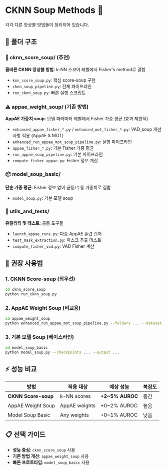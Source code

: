 # CKNN Soup Methods 🍜

각각 다른 앙상블 방법들이 정리되어 있습니다.

## 📁 폴더 구조

### 🎯 **cknn_score_soup/** (추천)
**올바른 CKNN 앙상블 방법**: k-NN 스코어 레벨에서 Fisher's method로 결합
- `knn_score_soup.py`: 핵심 score-soup 구현
- `cknn_soup_pipeline.py`: 전체 파이프라인
- `run_cknn_soup.py`: 빠른 실행 스크립트

### ⚠️ **appae_weight_soup/** (기존 방법)
**AppAE 가중치 soup**: 모델 파라미터 레벨에서 Fisher 가중 평균 (효과 제한적)
- `enhanced_appae_fisher_*.py` / `enhanced_mot_fisher_*.py`: VAD_soup 개선사항 적용 (AppAE & MOT)
- `enhanced_run_appae_mot_soup_pipeline.py`: 실행 파이프라인
- `appae_fisher_*.py`: 기본 Fisher 가중 평균
- `run_appae_soup_pipeline.py`: 기본 파이프라인
- `compute_fisher_appae.py`: Fisher 정보 계산

### 📦 **model_soup_basic/**
**단순 가중 평균**: Fisher 정보 없이 균등/수동 가중치로 결합
- `model_soup.py`: 기본 모델 soup

### 🔧 **utils_and_tests/**
**유틸리티 및 테스트**: 공통 도구들
- `launch_appae_runs.py`: 다중 AppAE 훈련 런처
- `test_mask_extraction.py`: 마스크 추출 테스트
- `compute_fisher_vad.py`: VAD Fisher 계산

## 🚀 권장 사용법

### 1. CKNN Score-soup (최우선)
```bash
cd cknn_score_soup
python run_cknn_soup.py
```

### 2. AppAE Weight Soup (비교용)
```bash
cd appae_weight_soup
python enhanced_run_appae_mot_soup_pipeline.py --folders ... --dataset_name ...
```

### 3. 기본 모델 Soup (베이스라인)
```bash
cd model_soup_basic  
python model_soup.py --checkpoints ... --output ...
```

## ⚡ 성능 비교

| 방법 | 적용 대상 | 예상 성능 | 복잡도 |
|------|-----------|-----------|--------|
| **CKNN Score-soup** | k-NN scores | **+2~5% AUROC** | 중간 |
| AppAE Weight Soup | AppAE weights | +0~2% AUROC | 높음 |
| Model Soup Basic | Any weights | +0~1% AUROC | 낮음 |

## 📋 선택 가이드

- **성능 중심**: `cknn_score_soup` 사용
- **기존 방법 개선**: `appae_weight_soup` 사용  
- **빠른 프로토타입**: `model_soup_basic` 사용
